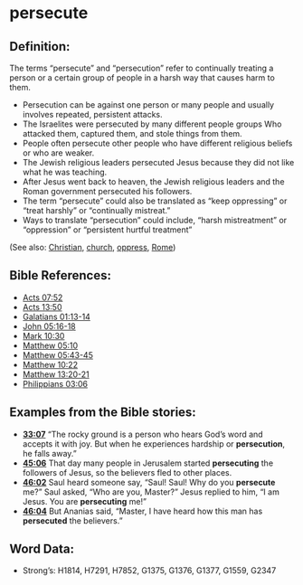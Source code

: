 # persecute

## Definition:

The terms “persecute” and “persecution” refer to continually treating a person or a certain group of people in a harsh way that causes harm to them.

* Persecution can be against one person or many people and usually involves repeated, persistent attacks.
* The Israelites were persecuted by many different people groups Who attacked them, captured them, and stole things from them.
* People often persecute other people who have different religious beliefs or who are weaker.
* The Jewish religious leaders persecuted Jesus because they did not like what he was teaching.
* After Jesus went back to heaven, the Jewish religious leaders and the Roman government persecuted his followers.
* The term “persecute” could also be translated as “keep oppressing” or “treat harshly” or “continually mistreat.”
* Ways to translate “persecution” could include, “harsh mistreatment” or “oppression” or “persistent hurtful treatment”

(See also: [Christian](../kt/christian.md), [church](../kt/church.md), [oppress](../other/oppress.md), [Rome](../names/rome.md))

## Bible References:

* [Acts 07:52](rc://en/tn/help/act/07/52)
* [Acts 13:50](rc://en/tn/help/act/13/50)
* [Galatians 01:13-14](rc://en/tn/help/gal/01/13)
* [John 05:16-18](rc://en/tn/help/jhn/05/16)
* [Mark 10:30](rc://en/tn/help/mrk/10/30)
* [Matthew 05:10](rc://en/tn/help/mat/05/10)
* [Matthew 05:43-45](rc://en/tn/help/mat/05/43)
* [Matthew 10:22](rc://en/tn/help/mat/10/22)
* [Matthew 13:20-21](rc://en/tn/help/mat/13/20)
* [Philippians 03:06](rc://en/tn/help/php/03/06)

## Examples from the Bible stories:

* __[33:07](rc://en/tn/help/obs/33/07)__ “The rocky ground is a person who hears God’s word and accepts it with joy. But when he experiences hardship or __persecution__, he falls away.”
* __[45:06](rc://en/tn/help/obs/45/06)__ That day many people in Jerusalem started __persecuting__ the followers of Jesus, so the believers fled to other places.
* __[46:02](rc://en/tn/help/obs/46/02)__ Saul heard someone say, “Saul! Saul! Why do you __persecute__ me?” Saul asked, “Who are you, Master?” Jesus replied to him, “I am Jesus. You are __persecuting__ me!”
* __[46:04](rc://en/tn/help/obs/46/04)__ But Ananias said, “Master, I have heard how this man has __persecuted__ the believers.”

## Word Data:

* Strong’s: H1814, H7291, H7852, G1375, G1376, G1377, G1559, G2347
